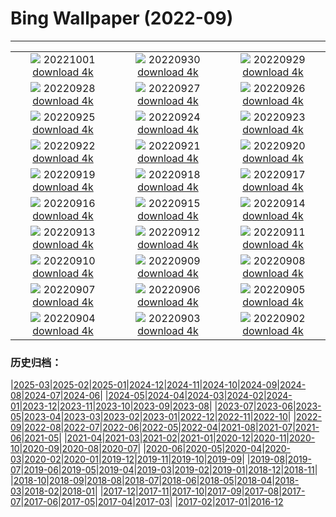 # Bing Wallpaper (2022-09)
**************
| | | |
| :----: | :----: | :----: |
| ![](https://www.bing.com/th?id=OHR.NBP_FR-FR2587277972_1920x1080.jpg) 20221001 [download 4k](https://www.bing.com/th?id=OHR.NBP_FR-FR2587277972_UHD.jpg) | ![](https://www.bing.com/th?id=OHR.EubalaenaAustralis_FR-FR7459800196_1920x1080.jpg) 20220930 [download 4k](https://www.bing.com/th?id=OHR.EubalaenaAustralis_FR-FR7459800196_UHD.jpg) | ![](https://www.bing.com/th?id=OHR.InfiniD_FR-FR7335727196_1920x1080.jpg) 20220929 [download 4k](https://www.bing.com/th?id=OHR.InfiniD_FR-FR7335727196_UHD.jpg) |
| ![](https://www.bing.com/th?id=OHR.GoldenJellyfish_FR-FR7195746290_1920x1080.jpg) 20220928 [download 4k](https://www.bing.com/th?id=OHR.GoldenJellyfish_FR-FR7195746290_UHD.jpg) | ![](https://www.bing.com/th?id=OHR.YellowstoneUGB_FR-FR7054176049_1920x1080.jpg) 20220927 [download 4k](https://www.bing.com/th?id=OHR.YellowstoneUGB_FR-FR7054176049_UHD.jpg) | ![](https://www.bing.com/th?id=OHR.SusitnaRiver_FR-FR6868315576_1920x1080.jpg) 20220926 [download 4k](https://www.bing.com/th?id=OHR.SusitnaRiver_FR-FR6868315576_UHD.jpg) |
| ![](https://www.bing.com/th?id=OHR.AmazonMangroves_FR-FR6535464372_1920x1080.jpg) 20220925 [download 4k](https://www.bing.com/th?id=OHR.AmazonMangroves_FR-FR6535464372_UHD.jpg) | ![](https://www.bing.com/th?id=OHR.DarkSkyAcadia_FR-FR6402642209_1920x1080.jpg) 20220924 [download 4k](https://www.bing.com/th?id=OHR.DarkSkyAcadia_FR-FR6402642209_UHD.jpg) | ![](https://www.bing.com/th?id=OHR.FirstDayFall_FR-FR6231172120_1920x1080.jpg) 20220923 [download 4k](https://www.bing.com/th?id=OHR.FirstDayFall_FR-FR6231172120_UHD.jpg) |
| ![](https://www.bing.com/th?id=OHR.LastDollarRoad_FR-FR5163597520_1920x1080.jpg) 20220922 [download 4k](https://www.bing.com/th?id=OHR.LastDollarRoad_FR-FR5163597520_UHD.jpg) | ![](https://www.bing.com/th?id=OHR.PWPeaceDoves_FR-FR3806817971_1920x1080.jpg) 20220921 [download 4k](https://www.bing.com/th?id=OHR.PWPeaceDoves_FR-FR3806817971_UHD.jpg) | ![](https://www.bing.com/th?id=OHR.SitkaOtters_FR-FR3538056726_1920x1080.jpg) 20220920 [download 4k](https://www.bing.com/th?id=OHR.SitkaOtters_FR-FR3538056726_UHD.jpg) |
| ![](https://www.bing.com/th?id=OHR.QueenFuneral_FR-FR0158757969_1920x1080.jpg) 20220919 [download 4k](https://www.bing.com/th?id=OHR.QueenFuneral_FR-FR0158757969_UHD.jpg) | ![](https://www.bing.com/th?id=OHR.ArashiyamaBamboo_FR-FR2493137059_1920x1080.jpg) 20220918 [download 4k](https://www.bing.com/th?id=OHR.ArashiyamaBamboo_FR-FR2493137059_UHD.jpg) | ![](https://www.bing.com/th?id=OHR.Wellenflug_FR-FR2038001705_1920x1080.jpg) 20220917 [download 4k](https://www.bing.com/th?id=OHR.Wellenflug_FR-FR2038001705_UHD.jpg) |
| ![](https://www.bing.com/th?id=OHR.PianePuma_FR-FR1798497777_1920x1080.jpg) 20220916 [download 4k](https://www.bing.com/th?id=OHR.PianePuma_FR-FR1798497777_UHD.jpg) | ![](https://www.bing.com/th?id=OHR.PyreneesPark_FR-FR1682590544_1920x1080.jpg) 20220915 [download 4k](https://www.bing.com/th?id=OHR.PyreneesPark_FR-FR1682590544_UHD.jpg) | ![](https://www.bing.com/th?id=OHR.MarbleCanyon_FR-FR1436161431_1920x1080.jpg) 20220914 [download 4k](https://www.bing.com/th?id=OHR.MarbleCanyon_FR-FR1436161431_UHD.jpg) |
| ![](https://www.bing.com/th?id=OHR.GSDNPest_FR-FR1263781052_1920x1080.jpg) 20220913 [download 4k](https://www.bing.com/th?id=OHR.GSDNPest_FR-FR1263781052_UHD.jpg) | ![](https://www.bing.com/th?id=OHR.Aracari_FR-FR1154426746_1920x1080.jpg) 20220912 [download 4k](https://www.bing.com/th?id=OHR.Aracari_FR-FR1154426746_UHD.jpg) | ![](https://www.bing.com/th?id=OHR.LacChesserys_FR-FR0870000876_1920x1080.jpg) 20220911 [download 4k](https://www.bing.com/th?id=OHR.LacChesserys_FR-FR0870000876_UHD.jpg) |
| ![](https://www.bing.com/th?id=OHR.KLMidAutumn_FR-FR2241740049_1920x1080.jpg) 20220910 [download 4k](https://www.bing.com/th?id=OHR.KLMidAutumn_FR-FR2241740049_UHD.jpg) | ![](https://www.bing.com/th?id=OHR.BHNMBelize_FR-FR2008447486_1920x1080.jpg) 20220909 [download 4k](https://www.bing.com/th?id=OHR.BHNMBelize_FR-FR2008447486_UHD.jpg) | ![](https://www.bing.com/th?id=OHR.CircumnavigationAnni_FR-FR1523555042_1920x1080.jpg) 20220908 [download 4k](https://www.bing.com/th?id=OHR.CircumnavigationAnni_FR-FR1523555042_UHD.jpg) |
| ![](https://www.bing.com/th?id=OHR.MuseudoAmanha_FR-FR1189585672_1920x1080.jpg) 20220907 [download 4k](https://www.bing.com/th?id=OHR.MuseudoAmanha_FR-FR1189585672_UHD.jpg) | ![](https://www.bing.com/th?id=OHR.SquirrelMushroom_FR-FR0810925828_1920x1080.jpg) 20220906 [download 4k](https://www.bing.com/th?id=OHR.SquirrelMushroom_FR-FR0810925828_UHD.jpg) | ![](https://www.bing.com/th?id=OHR.SeitanLimania_FR-FR0583337434_1920x1080.jpg) 20220905 [download 4k](https://www.bing.com/th?id=OHR.SeitanLimania_FR-FR0583337434_UHD.jpg) |
| ![](https://www.bing.com/th?id=OHR.ArambolBeach_FR-FR0188707058_1920x1080.jpg) 20220904 [download 4k](https://www.bing.com/th?id=OHR.ArambolBeach_FR-FR0188707058_UHD.jpg) | ![](https://www.bing.com/th?id=OHR.MalaysiaTwinTowers_FR-FR9843303466_1920x1080.jpg) 20220903 [download 4k](https://www.bing.com/th?id=OHR.MalaysiaTwinTowers_FR-FR9843303466_UHD.jpg) | ![](https://www.bing.com/th?id=OHR.USFilmFestival_FR-FR9093073298_1920x1080.jpg) 20220902 [download 4k](https://www.bing.com/th?id=OHR.USFilmFestival_FR-FR9093073298_UHD.jpg) |

### 历史归档：

|[2025-03](/../2025-03/2025-03.md)|[2025-02](/../2025-02/2025-02.md)|[2025-01](/../2025-01/2025-01.md)|[2024-12](/../2024-12/2024-12.md)|[2024-11](/../2024-11/2024-11.md)|[2024-10](/../2024-10/2024-10.md)|[2024-09](/../2024-09/2024-09.md)|[2024-08](/../2024-08/2024-08.md)|[2024-07](/../2024-07/2024-07.md)|[2024-06](/../2024-06/2024-06.md)|
|[2024-05](/../2024-05/2024-05.md)|[2024-04](/../2024-04/2024-04.md)|[2024-03](/../2024-03/2024-03.md)|[2024-02](/../2024-02/2024-02.md)|[2024-01](/../2024-01/2024-01.md)|[2023-12](/../2023-12/2023-12.md)|[2023-11](/../2023-11/2023-11.md)|[2023-10](/../2023-10/2023-10.md)|[2023-09](/../2023-09/2023-09.md)|[2023-08](/../2023-08/2023-08.md)|
|[2023-07](/../2023-07/2023-07.md)|[2023-06](/../2023-06/2023-06.md)|[2023-05](/../2023-05/2023-05.md)|[2023-04](/../2023-04/2023-04.md)|[2023-03](/../2023-03/2023-03.md)|[2023-02](/../2023-02/2023-02.md)|[2023-01](/../2023-01/2023-01.md)|[2022-12](/../2022-12/2022-12.md)|[2022-11](/../2022-11/2022-11.md)|[2022-10](/../2022-10/2022-10.md)|
|[2022-09](/2022-09.md)|[2022-08](/../2022-08/2022-08.md)|[2022-07](/../2022-07/2022-07.md)|[2022-06](/../2022-06/2022-06.md)|[2022-05](/../2022-05/2022-05.md)|[2022-04](/../2022-04/2022-04.md)|[2021-08](/../2021-08/2021-08.md)|[2021-07](/../2021-07/2021-07.md)|[2021-06](/../2021-06/2021-06.md)|[2021-05](/../2021-05/2021-05.md)|
|[2021-04](/../2021-04/2021-04.md)|[2021-03](/../2021-03/2021-03.md)|[2021-02](/../2021-02/2021-02.md)|[2021-01](/../2021-01/2021-01.md)|[2020-12](/../2020-12/2020-12.md)|[2020-11](/../2020-11/2020-11.md)|[2020-10](/../2020-10/2020-10.md)|[2020-09](/../2020-09/2020-09.md)|[2020-08](/../2020-08/2020-08.md)|[2020-07](/../2020-07/2020-07.md)|
|[2020-06](/../2020-06/2020-06.md)|[2020-05](/../2020-05/2020-05.md)|[2020-04](/../2020-04/2020-04.md)|[2020-03](/../2020-03/2020-03.md)|[2020-02](/../2020-02/2020-02.md)|[2020-01](/../2020-01/2020-01.md)|[2019-12](/../2019-12/2019-12.md)|[2019-11](/../2019-11/2019-11.md)|[2019-10](/../2019-10/2019-10.md)|[2019-09](/../2019-09/2019-09.md)|
|[2019-08](/../2019-08/2019-08.md)|[2019-07](/../2019-07/2019-07.md)|[2019-06](/../2019-06/2019-06.md)|[2019-05](/../2019-05/2019-05.md)|[2019-04](/../2019-04/2019-04.md)|[2019-03](/../2019-03/2019-03.md)|[2019-02](/../2019-02/2019-02.md)|[2019-01](/../2019-01/2019-01.md)|[2018-12](/../2018-12/2018-12.md)|[2018-11](/../2018-11/2018-11.md)|
|[2018-10](/../2018-10/2018-10.md)|[2018-09](/../2018-09/2018-09.md)|[2018-08](/../2018-08/2018-08.md)|[2018-07](/../2018-07/2018-07.md)|[2018-06](/../2018-06/2018-06.md)|[2018-05](/../2018-05/2018-05.md)|[2018-04](/../2018-04/2018-04.md)|[2018-03](/../2018-03/2018-03.md)|[2018-02](/../2018-02/2018-02.md)|[2018-01](/../2018-01/2018-01.md)|
|[2017-12](/../2017-12/2017-12.md)|[2017-11](/../2017-11/2017-11.md)|[2017-10](/../2017-10/2017-10.md)|[2017-09](/../2017-09/2017-09.md)|[2017-08](/../2017-08/2017-08.md)|[2017-07](/../2017-07/2017-07.md)|[2017-06](/../2017-06/2017-06.md)|[2017-05](/../2017-05/2017-05.md)|[2017-04](/../2017-04/2017-04.md)|[2017-03](/../2017-03/2017-03.md)|
|[2017-02](/../2017-02/2017-02.md)|[2017-01](/../2017-01/2017-01.md)|[2016-12](/../2016-12/2016-12.md)